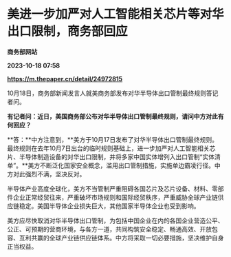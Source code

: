 # 美进一步加严对人工智能相关芯片等对华出口限制，商务部回应
**商务部网站**

**2023-10-18 07:58**

**https://m.thepaper.cn/detail/24972815**

10月18日，商务部新闻发言人就美商务部发布对华半导体出口管制最终规则答记者问。

**有记者问：近日，美国商务部公布对华半导体出口管制最终规则，请问中方对此有何回应？**

**答：**中方注意到，**美方于10月17日发布了对华半导体出口管制最终规则。最终规则在去年10月7日出台的临时规则基础上，进一步加严对人工智能相关芯片、半导体制造设备的对华出口限制，并将多家中国实体增列入出口管制“实体清单”。**美方不断泛化国家安全概念，滥用出口管制措施，实施单边霸凌行径。中方对此强烈不满，坚决反对。

半导体产业高度全球化，美方不当管制严重阻碍各国芯片及芯片设备、材料、零部件企业正常经贸往来，严重破坏市场规则和国际经贸秩序，严重威胁全球产业链供应链稳定。美国半导体企业损失巨大，其他国家半导体企业也受到影响。

美方应尽快取消对华半导体出口管制，为包括中国企业在内的各国企业营造公平、公正、可预期的营商环境，与各方一道，共同构筑安全稳定、畅通高效、开放包容、互利共赢的全球产业链供应链体系。中方将采取一切必要措施，坚决维护自身正当权益。